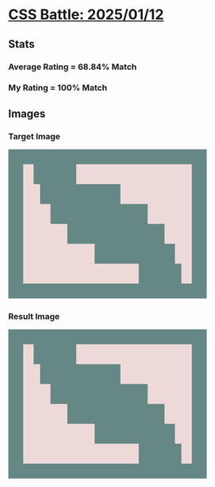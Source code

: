 # [CSS Battle: 2025/01/12](https://cssbattle.dev/play/4uHWbv9gxA4oilPBz1vK)

## Stats

### Average Rating = 68.84% Match

### My Rating = 100% Match

## Images

### Target Image

![](./images/target.png)

### Result Image

![](./images/result.png)
